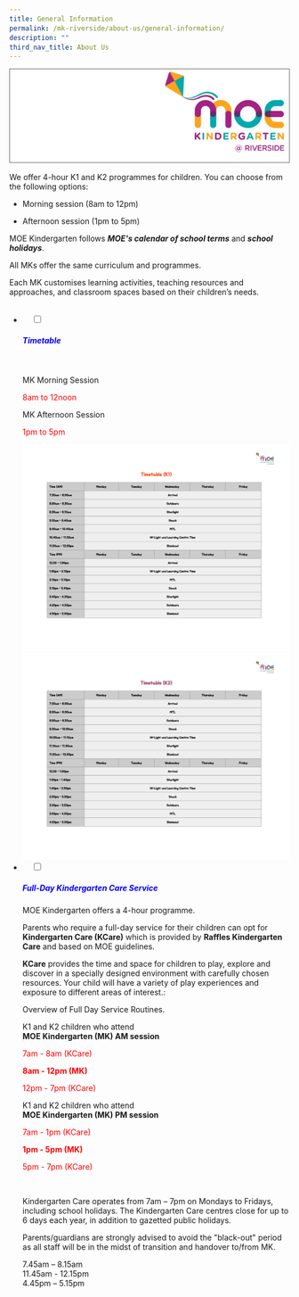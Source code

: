 ```yaml
---
title: General Information
permalink: /mk-riverside/about-us/general-information/
description: ""
third_nav_title: About Us
---
```


![](/images/mk@riverside_logo.png)
<p>We offer 4-hour K1 and K2 programmes for children. You can choose from the following options:</p>

<ul>
<li><p>Morning session (8am to 12pm)</p>
</li>
<li><p>Afternoon session (1pm to 5pm)</p>
</li>
</ul>
<p>MOE Kindergarten follows&nbsp;<em><strong>MOE's calendar of school terms</strong></em>&nbsp;and&nbsp;<em><strong>school holidays</strong></em>.</p>
<p>All MKs offer the same curriculum and programmes.</p>
<p>Each MK customises learning activities, teaching resources and approaches, and classroom spaces based on their children’s needs.</p>

<ul class="jekyllcodex_accordion">
&nbsp;&nbsp;<li>
&nbsp;&nbsp;&nbsp;&nbsp;<input type="checkbox" id="accordion1">
		<label for="accordion1"><h5 style="color:blue">Timetable</h5></label>
&nbsp;&nbsp;&nbsp;&nbsp;<div>
<p>MK Morning Session</p>
<p style="color:red">8am to 12noon</p>
<p>MK Afternoon Session</p>
<p style="color:red">1pm to 5pm</p>
<img src="/images/Timetable-K1-2023.jpg" style="width:900px">
<img src="/images/Timetable-K2-2023.jpg" style="width:900px">	
	</div>
	</li>
	
<li>
&nbsp;&nbsp;&nbsp;&nbsp;<input type="checkbox" id="accordion2">
&nbsp;&nbsp;&nbsp;&nbsp;<label for="accordion2"><h5 style="color:blue">Full-Day Kindergarten Care Service</h5></label>
	<div>
<p>MOE Kindergarten offers a 4-hour programme.</p>

<p>Parents who require a full-day service for their children can opt for <strong>Kindergarten Care (KCare)</strong> which is provided by <strong>Raffles Kindergarten Care</strong> and based on MOE guidelines.</p>

<p><strong>KCare</strong> provides the time and space for children to play, explore and discover in a specially designed environment with carefully chosen resources. Your child will have a variety of play experiences and exposure to different areas of interest.:</p>

<p>Overview of Full Day Service Routines.</p>

<p>K1 and K2 children who attend<br><strong>MOE Kindergarten (MK) AM session</strong></p>

<p style="color:red">7am - 8am (KCare)</p>

<strong style="color:red">8am - 12pm (MK)</strong>

<p style="color:red">12pm - 7pm (KCare)</p>

<p>K1 and K2 children who attend<br><strong>MOE Kindergarten (MK) PM session</strong></p>

<p style="color:red">7am - 1pm (KCare)</p>

<strong style="color:red">1pm - 5pm (MK)</strong>

<p style="color:red">5pm - 7pm (KCare)</p>

<br>

<p>Kindergarten Care operates from 7am – 7pm on Mondays to Fridays, including school holidays. The Kindergarten Care centres close for up to 6 days each year, in addition to gazetted public holidays.</p>

<p>Parents/guardians are strongly advised to avoid the "black-out" period as all staff will be in the midst of transition and handover to/from MK.</p><p>7.45am – 8.15am<br>11.45am - 12.15pm<br>4.45pm – 5.15pm</p>
	</div>
	</li></ul>